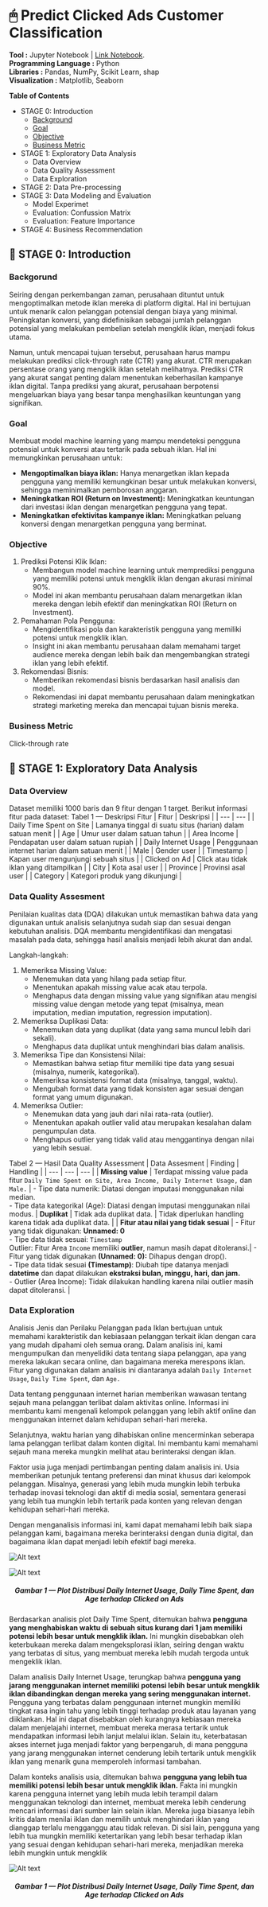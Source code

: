 # 🖱 Predict Clicked Ads Customer Classification

**Tool :** Jupyter Notebook | [Link Notebook](https://github.com/imalfunadam/Predict-Customer-Clicked-Ads-Classification-By-Using-Machine-Learning/blob/main/Predict-Customer-Clicked-Ads-Classification.ipynb).<br>
**Programming Language :** Python<br>
**Libraries :** Pandas, NumPy, Scikit Learn, shap<br>
**Visualization :** Matplotlib, Seaborn<br>

**Table of Contents**

- STAGE 0: Introduction
    - [Background](https://github.com/imalfunadam/Predict-Customer-Clicked-Ads-Classification-By-Using-Machine-Learning?tab=readme-ov-file#backgorund)
    - [Goal](https://github.com/imalfunadam/Predict-Customer-Clicked-Ads-Classification-By-Using-Machine-Learning?tab=readme-ov-file#goal)
    - [Objective](https://github.com/imalfunadam/Predict-Customer-Clicked-Ads-Classification-By-Using-Machine-Learning?tab=readme-ov-file#objective)
    - [Business Metric](https://github.com/imalfunadam/Predict-Customer-Clicked-Ads-Classification-By-Using-Machine-Learning?tab=readme-ov-file#business-metric)
- STAGE 1: Exploratory Data Analysis
    - Data Overview
    - Data Quality Assessment
    - Data Exploration
- STAGE 2: Data Pre-processing
- STAGE 3: Data Modeling and Evaluation
    - Model Experimet
    - Evaluation: Confussion Matrix
    - Evaluation: Feature Importance
- STAGE 4: Business Recommendation

## 📂 STAGE 0: Introduction

### Backgorund
Seiring dengan perkembangan zaman, perusahaan dituntut untuk mengoptimalkan metode iklan mereka di platform digital. Hal ini bertujuan untuk menarik calon pelanggan potensial dengan biaya yang minimal. Peningkatan konversi, yang didefinisikan sebagai jumlah pelanggan potensial yang melakukan pembelian setelah mengklik iklan, menjadi fokus utama.

Namun, untuk mencapai tujuan tersebut, perusahaan harus mampu melakukan prediksi click-through rate (CTR) yang akurat. CTR merupakan persentase orang yang mengklik iklan setelah melihatnya. Prediksi CTR yang akurat sangat penting dalam menentukan keberhasilan kampanye iklan digital. Tanpa prediksi yang akurat, perusahaan berpotensi mengeluarkan biaya yang besar tanpa menghasilkan keuntungan yang signifikan.

### Goal
Membuat model machine learning yang mampu mendeteksi pengguna potensial untuk konversi atau tertarik pada sebuah iklan. Hal ini memungkinkan perusahaan untuk:

- **Mengoptimalkan biaya iklan:** Hanya menargetkan iklan kepada pengguna yang memiliki kemungkinan besar untuk melakukan konversi, sehingga meminimalkan pemborosan anggaran.
- **Meningkatkan ROI (Return on Investment):** Meningkatkan keuntungan dari investasi iklan dengan menargetkan pengguna yang tepat.
- **Meningkatkan efektivitas kampanye iklan:** Meningkatkan peluang konversi dengan menargetkan pengguna yang berminat.

### Objective
1. Prediksi Potensi Klik Iklan:
    - Membangun model machine learning untuk memprediksi pengguna yang memiliki potensi untuk mengklik iklan dengan akurasi minimal 90%.
    - Model ini akan membantu perusahaan dalam menargetkan iklan mereka dengan lebih efektif dan meningkatkan ROI (Return on Investment).
2. Pemahaman Pola Pengguna:
    - Mengidentifikasi pola dan karakteristik pengguna yang memiliki potensi untuk mengklik iklan.
    - Insight ini akan membantu perusahaan dalam memahami target audience mereka dengan lebih baik dan mengembangkan strategi iklan yang lebih efektif.
3. Rekomendasi Bisnis:
    - Memberikan rekomendasi bisnis berdasarkan hasil analisis dan model.
    - Rekomendasi ini dapat membantu perusahaan dalam meningkatkan strategi marketing mereka dan mencapai tujuan bisnis mereka.

### Business Metric
Click-through rate

## 📂 STAGE 1: Exploratory Data Analysis
### Data Overview
Dataset memiliki 1000 baris dan 9 fitur dengan 1 target. Berikut informasi fitur pada dataset:
Tabel 1 — Deskripsi Fitur
  | Fitur | Deskripsi | 
  | --- | --- | 
  | Daily Time Spent on Site | Lamanya tinggal di suatu situs (harian) dalam satuan menit |
  | Age | Umur user dalam satuan tahun |
  | Area Income | Pendapatan user dalam satuan rupiah |
  | Daily Internet Usage | Penggunaan internet harian dalam satuan menit |
  | Male | Gender user |
  | Timestamp | Kapan user mengunjungi sebuah situs |
  | Clicked on Ad |	Click atau tidak iklan yang ditampilkan |
  | City | Kota asal user |
  | Province | Provinsi asal user |
  | Category | Kategori produk yang dikunjungi | 

### Data Quality Assesment
Penilaian kualitas data (DQA) dilakukan untuk memastikan bahwa data yang digunakan untuk analisis selanjutnya sudah siap dan sesuai dengan kebutuhan analisis. DQA membantu mengidentifikasi dan mengatasi masalah pada data, sehingga hasil analisis menjadi lebih akurat dan andal.

Langkah-langkah:

1. Memeriksa Missing Value:
    - Menemukan data yang hilang pada setiap fitur.
    - Menentukan apakah missing value acak atau terpola.
    - Menghapus data dengan missing value yang signifikan atau mengisi missing value dengan metode yang tepat (misalnya, mean imputation, median imputation, regression imputation).
2. Memeriksa Duplikasi Data:
    - Menemukan data yang duplikat (data yang sama muncul lebih dari sekali).
    - Menghapus data duplikat untuk menghindari bias dalam analisis.
3. Memeriksa Tipe dan Konsistensi Nilai:
    - Memastikan bahwa setiap fitur memiliki tipe data yang sesuai (misalnya, numerik, kategorikal).
    - Memeriksa konsistensi format data (misalnya, tanggal, waktu).
    - Mengubah format data yang tidak konsisten agar sesuai dengan format yang umum digunakan.
4. Memeriksa Outlier:
    - Menemukan data yang jauh dari nilai rata-rata (outlier).
    - Menentukan apakah outlier valid atau merupakan kesalahan dalam pengumpulan data.
    - Menghapus outlier yang tidak valid atau menggantinya dengan nilai yang lebih sesuai.

Tabel 2 — Hasil Data Quality Assessment
  | Data Assesment | Finding | Handling | 
  | --- | --- | --- |
  | **Missing value** | Terdapat missing value pada fitur `Daily Time Spent on Site, Area Income, Daily Internet Usage,` dan `Male.` | - Tipe data numerik: Diatasi dengan imputasi menggunakan nilai median.<br> - Tipe data kategorikal (Age): Diatasi dengan imputasi menggunakan nilai modus.
  | **Duplikat** | Tidak ada duplikat data. | Tidak diperlukan handling karena tidak ada duplikat data. |
  | **Fitur atau nilai yang tidak sesuai** | - Fitur yang tidak digunakan: **Unnamed: 0** <br> - Tipe data tidak sesuai: `Timestamp` <br> Outlier: Fitur Area `Income` memiliki **outlier**, namun masih dapat ditoleransi.| - Fitur yang tidak digunakan **(Unnamed: 0):** Dihapus dengan drop().<br> - Tipe data tidak sesuai **(Timestamp)**: Diubah tipe datanya menjadi **datetime** dan dapat dilakukan **ekstraksi bulan, minggu, hari, dan jam.**<br> - Outlier (Area Income): Tidak dilakukan handling karena nilai outlier masih dapat ditoleransi. |

### Data Exploration

Analisis Jenis dan Perilaku Pelanggan pada Iklan bertujuan untuk memahami karakteristik dan kebiasaan pelanggan terkait iklan dengan cara yang mudah dipahami oleh semua orang. Dalam analisis ini, kami mengumpulkan dan menyelidiki data tentang siapa pelanggan, apa yang mereka lakukan secara online, dan bagaimana mereka merespons iklan. Fitur yang digunakan dalam analisis ini diantaranya adalah `Daily Internet Usage`, `Daily Time Spent`, dan `Age.`

Data tentang penggunaan internet harian memberikan wawasan tentang sejauh mana pelanggan terlibat dalam aktivitas online. Informasi ini membantu kami mengenali kelompok pelanggan yang lebih aktif online dan menggunakan internet dalam kehidupan sehari-hari mereka.

Selanjutnya, waktu harian yang dihabiskan online mencerminkan seberapa lama pelanggan terlibat dalam konten digital. Ini membantu kami memahami sejauh mana mereka mungkin melihat atau berinteraksi dengan iklan.

Faktor usia juga menjadi pertimbangan penting dalam analisis ini. Usia memberikan petunjuk tentang preferensi dan minat khusus dari kelompok pelanggan. Misalnya, generasi yang lebih muda mungkin lebih terbuka terhadap inovasi teknologi dan aktif di media sosial, sementara generasi yang lebih tua mungkin lebih tertarik pada konten yang relevan dengan kehidupan sehari-hari mereka.

Dengan menganalisis informasi ini, kami dapat memahami lebih baik siapa pelanggan kami, bagaimana mereka berinteraksi dengan dunia digital, dan bagaimana iklan dapat menjadi lebih efektif bagi mereka.

![Alt text](https://github.com/imalfunadam/Predict-Customer-Clicked-Ads-Classification-By-Using-Machine-Learning/blob/main/assets/plot%20distribusi.png) 

![Alt text](https://github.com/imalfunadam/Predict-Customer-Clicked-Ads-Classification-By-Using-Machine-Learning/blob/main/assets/plot%20distribusi2.png)
<h5 align="center">Gambar 1 — Plot Distribusi Daily Internet Usage, Daily Time Spent, dan Age terhadap Clicked on Ads</h5>

Berdasarkan analisis plot Daily Time Spent, ditemukan bahwa **pengguna yang menghabiskan waktu di sebuah situs kurang dari 1 jam memiliki potensi lebih besar untuk mengklik iklan.** Ini mungkin disebabkan oleh keterbukaan mereka dalam mengeksplorasi iklan, seiring dengan waktu yang terbatas di situs, yang membuat mereka lebih mudah tergoda untuk mengeklik iklan.

Dalam analisis Daily Internet Usage, terungkap bahwa **pengguna yang jarang menggunakan internet memiliki potensi lebih besar untuk mengklik iklan dibandingkan dengan mereka yang sering menggunakan internet.** Pengguna yang terbatas dalam penggunaan internet mungkin memiliki tingkat rasa ingin tahu yang lebih tinggi terhadap produk atau layanan yang diiklankan. Hal ini dapat disebabkan oleh kurangnya kebiasaan mereka dalam menjelajahi internet, membuat mereka merasa tertarik untuk mendapatkan informasi lebih lanjut melalui iklan. Selain itu, keterbatasan akses internet juga menjadi faktor yang berpengaruh, di mana pengguna yang jarang menggunakan internet cenderung lebih tertarik untuk mengklik iklan yang menarik guna memperoleh informasi tambahan.

Dalam konteks analisis usia, ditemukan bahwa **pengguna yang lebih tua memiliki potensi lebih besar untuk mengklik iklan.** Fakta ini mungkin karena pengguna internet yang lebih muda lebih terampil dalam menggunakan teknologi dan internet, membuat mereka lebih cenderung mencari informasi dari sumber lain selain iklan. Mereka juga biasanya lebih kritis dalam menilai iklan dan memilih untuk menghindari iklan yang dianggap terlalu mengganggu atau tidak relevan. Di sisi lain, pengguna yang lebih tua mungkin memiliki ketertarikan yang lebih besar terhadap iklan yang sesuai dengan kehidupan sehari-hari mereka, menjadikan mereka lebih mungkin untuk mengklik 

![Alt text](https://github.com/imalfunadam/Predict-Customer-Clicked-Ads-Classification-By-Using-Machine-Learning/blob/main/assets/plot%20distribusi2.png)
<h5 align="center">Gambar 1 — Plot Distribusi Daily Internet Usage, Daily Time Spent, dan Age terhadap Clicked on Ads</h5>




